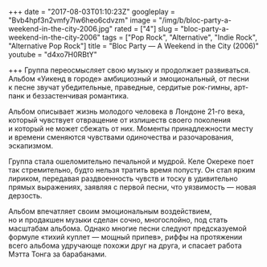 +++
date = "2017-08-03T01:10:23Z"
googleplay = "Bvb4hpf3n2vmfy7lw6heo6cdvzm"
image = "/img/b/bloc-party-a-weekend-in-the-city-2006.jpg"
rated = ["4"]
slug = "bloc-party-a-weekend-in-the-city-2006"
tags = ["Pop Rock", "Alternative", "Indie Rock", "Alternative Pop Rock"]
title = "Bloc Party — A Weekend in the City (2006)"
youtube = "d4xo7H0RBtY"

+++
Группа переосмысляет свою музыку и&nbsp;продолжает развиваться. Альбом &laquo;Уикенд в&nbsp;городе&raquo; амбициозный и&nbsp;эмоциональный, от&nbsp;песни к&nbsp;песне звучат убедительные, праведные, сердитые рок-гимны, арт-панк и&nbsp;беззастенчивая романтика. 

Альбом описывает жизнь молодого человека в&nbsp;Лондоне 21-го века, который чувствует отвращение от&nbsp;излишеств своего поколения и&nbsp;который не&nbsp;может сбежать от&nbsp;них. Моменты принадлежности месту и&nbsp;времени сменяются чувствами одиночества и&nbsp;разочарования, эскапизмом. 

Группа стала ошеломительно печальной и&nbsp;мудрой. Келе Окереке поет так стремительно, будто нельзя тратить время попусту. Он&nbsp;стал ярким лириком, передавая раздвоенность чувств и&nbsp;тоску в&nbsp;удивительно прямых выражениях, заявляя с&nbsp;первой песни, что уязвимость&nbsp;&mdash; новая дерзость. 

Альбом впечатляет своим эмоциональным воздействием, но&nbsp;и&nbsp;продакшен музыки сделан сочно, многослойно, под стать масштабам альбома. Однако многие песни следуют предсказуемой формуле &laquo;тихий куплет&nbsp;&mdash; мощный припев&raquo;, риффы на&nbsp;протяжении всего альбома удручающе похожи друг на&nbsp;друга, и&nbsp;спасает работа Мэтта Тонга за&nbsp;барабанами.